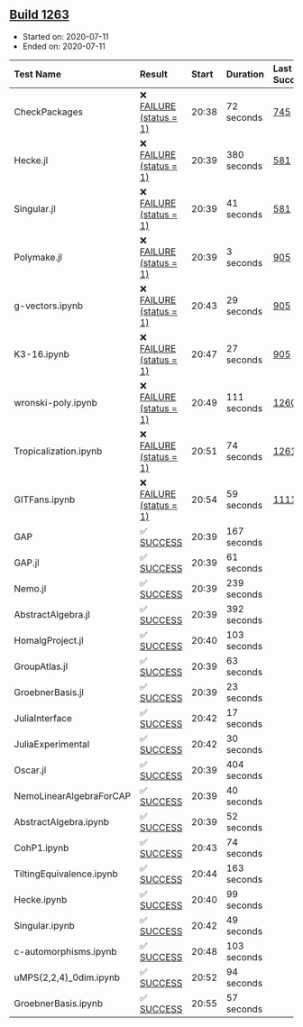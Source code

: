 ## [Build 1263](https://oscarci.mathematik.uni-kl.de/job/oscar-julia-1.4/1263/)

* Started on: 2020-07-11
* Ended on: 2020-07-11

| Test Name    | Result | Start | Duration | Last Success | First Failure |
|:-------------|:-------|:------|:---------|:-------------|:--------------|
| CheckPackages | ❌ [FAILURE (status = 1)](https://oscarci.mathematik.uni-kl.de/job/oscar-julia-1.4/1263/artifact/logs/build-1263/CheckPackages.log) | 20:38 | 72 seconds | [745](https://oscarci.mathematik.uni-kl.de/job/oscar-julia-1.4/745/) | [746](https://oscarci.mathematik.uni-kl.de/job/oscar-julia-1.4/746/) |
| Hecke.jl | ❌ [FAILURE (status = 1)](https://oscarci.mathematik.uni-kl.de/job/oscar-julia-1.4/1263/artifact/logs/build-1263/Hecke.jl.log) | 20:39 | 380 seconds | [581](https://oscarci.mathematik.uni-kl.de/job/oscar-julia-1.4/581/) | [582](https://oscarci.mathematik.uni-kl.de/job/oscar-julia-1.4/582/) |
| Singular.jl | ❌ [FAILURE (status = 1)](https://oscarci.mathematik.uni-kl.de/job/oscar-julia-1.4/1263/artifact/logs/build-1263/Singular.jl.log) | 20:39 | 41 seconds | [581](https://oscarci.mathematik.uni-kl.de/job/oscar-julia-1.4/581/) | [582](https://oscarci.mathematik.uni-kl.de/job/oscar-julia-1.4/582/) |
| Polymake.jl | ❌ [FAILURE (status = 1)](https://oscarci.mathematik.uni-kl.de/job/oscar-julia-1.4/1263/artifact/logs/build-1263/Polymake.jl.log) | 20:39 | 3 seconds | [905](https://oscarci.mathematik.uni-kl.de/job/oscar-julia-1.4/905/) | [907](https://oscarci.mathematik.uni-kl.de/job/oscar-julia-1.4/907/) |
| g-vectors.ipynb | ❌ [FAILURE (status = 1)](https://oscarci.mathematik.uni-kl.de/job/oscar-julia-1.4/1263/artifact/logs/build-1263/g-vectors.ipynb.log) | 20:43 | 29 seconds | [905](https://oscarci.mathematik.uni-kl.de/job/oscar-julia-1.4/905/) | [907](https://oscarci.mathematik.uni-kl.de/job/oscar-julia-1.4/907/) |
| K3-16.ipynb | ❌ [FAILURE (status = 1)](https://oscarci.mathematik.uni-kl.de/job/oscar-julia-1.4/1263/artifact/logs/build-1263/K3-16.ipynb.log) | 20:47 | 27 seconds | [905](https://oscarci.mathematik.uni-kl.de/job/oscar-julia-1.4/905/) | [907](https://oscarci.mathematik.uni-kl.de/job/oscar-julia-1.4/907/) |
| wronski-poly.ipynb | ❌ [FAILURE (status = 1)](https://oscarci.mathematik.uni-kl.de/job/oscar-julia-1.4/1263/artifact/logs/build-1263/wronski-poly.ipynb.log) | 20:49 | 111 seconds | [1260](https://oscarci.mathematik.uni-kl.de/job/oscar-julia-1.4/1260/) | [1261](https://oscarci.mathematik.uni-kl.de/job/oscar-julia-1.4/1261/) |
| Tropicalization.ipynb | ❌ [FAILURE (status = 1)](https://oscarci.mathematik.uni-kl.de/job/oscar-julia-1.4/1263/artifact/logs/build-1263/Tropicalization.ipynb.log) | 20:51 | 74 seconds | [1261](https://oscarci.mathematik.uni-kl.de/job/oscar-julia-1.4/1261/) | [1262](https://oscarci.mathematik.uni-kl.de/job/oscar-julia-1.4/1262/) |
| GITFans.ipynb | ❌ [FAILURE (status = 1)](https://oscarci.mathematik.uni-kl.de/job/oscar-julia-1.4/1263/artifact/logs/build-1263/GITFans.ipynb.log) | 20:54 | 59 seconds | [1111](https://oscarci.mathematik.uni-kl.de/job/oscar-julia-1.4/1111/) | [1112](https://oscarci.mathematik.uni-kl.de/job/oscar-julia-1.4/1112/) |
| GAP | ✅ [SUCCESS](https://oscarci.mathematik.uni-kl.de/job/oscar-julia-1.4/1263/artifact/logs/build-1263/GAP.log) | 20:39 | 167 seconds |  |  |
| GAP.jl | ✅ [SUCCESS](https://oscarci.mathematik.uni-kl.de/job/oscar-julia-1.4/1263/artifact/logs/build-1263/GAP.jl.log) | 20:39 | 61 seconds |  |  |
| Nemo.jl | ✅ [SUCCESS](https://oscarci.mathematik.uni-kl.de/job/oscar-julia-1.4/1263/artifact/logs/build-1263/Nemo.jl.log) | 20:39 | 239 seconds |  |  |
| AbstractAlgebra.jl | ✅ [SUCCESS](https://oscarci.mathematik.uni-kl.de/job/oscar-julia-1.4/1263/artifact/logs/build-1263/AbstractAlgebra.jl.log) | 20:39 | 392 seconds |  |  |
| HomalgProject.jl | ✅ [SUCCESS](https://oscarci.mathematik.uni-kl.de/job/oscar-julia-1.4/1263/artifact/logs/build-1263/HomalgProject.jl.log) | 20:40 | 103 seconds |  |  |
| GroupAtlas.jl | ✅ [SUCCESS](https://oscarci.mathematik.uni-kl.de/job/oscar-julia-1.4/1263/artifact/logs/build-1263/GroupAtlas.jl.log) | 20:39 | 63 seconds |  |  |
| GroebnerBasis.jl | ✅ [SUCCESS](https://oscarci.mathematik.uni-kl.de/job/oscar-julia-1.4/1263/artifact/logs/build-1263/GroebnerBasis.jl.log) | 20:39 | 23 seconds |  |  |
| JuliaInterface | ✅ [SUCCESS](https://oscarci.mathematik.uni-kl.de/job/oscar-julia-1.4/1263/artifact/logs/build-1263/JuliaInterface.log) | 20:42 | 17 seconds |  |  |
| JuliaExperimental | ✅ [SUCCESS](https://oscarci.mathematik.uni-kl.de/job/oscar-julia-1.4/1263/artifact/logs/build-1263/JuliaExperimental.log) | 20:42 | 30 seconds |  |  |
| Oscar.jl | ✅ [SUCCESS](https://oscarci.mathematik.uni-kl.de/job/oscar-julia-1.4/1263/artifact/logs/build-1263/Oscar.jl.log) | 20:39 | 404 seconds |  |  |
| NemoLinearAlgebraForCAP | ✅ [SUCCESS](https://oscarci.mathematik.uni-kl.de/job/oscar-julia-1.4/1263/artifact/logs/build-1263/NemoLinearAlgebraForCAP.log) | 20:39 | 40 seconds |  |  |
| AbstractAlgebra.ipynb | ✅ [SUCCESS](https://oscarci.mathematik.uni-kl.de/job/oscar-julia-1.4/1263/artifact/logs/build-1263/AbstractAlgebra.ipynb.log) | 20:39 | 52 seconds |  |  |
| CohP1.ipynb | ✅ [SUCCESS](https://oscarci.mathematik.uni-kl.de/job/oscar-julia-1.4/1263/artifact/logs/build-1263/CohP1.ipynb.log) | 20:43 | 74 seconds |  |  |
| TiltingEquivalence.ipynb | ✅ [SUCCESS](https://oscarci.mathematik.uni-kl.de/job/oscar-julia-1.4/1263/artifact/logs/build-1263/TiltingEquivalence.ipynb.log) | 20:44 | 163 seconds |  |  |
| Hecke.ipynb | ✅ [SUCCESS](https://oscarci.mathematik.uni-kl.de/job/oscar-julia-1.4/1263/artifact/logs/build-1263/Hecke.ipynb.log) | 20:40 | 99 seconds |  |  |
| Singular.ipynb | ✅ [SUCCESS](https://oscarci.mathematik.uni-kl.de/job/oscar-julia-1.4/1263/artifact/logs/build-1263/Singular.ipynb.log) | 20:42 | 49 seconds |  |  |
| c-automorphisms.ipynb | ✅ [SUCCESS](https://oscarci.mathematik.uni-kl.de/job/oscar-julia-1.4/1263/artifact/logs/build-1263/c-automorphisms.ipynb.log) | 20:48 | 103 seconds |  |  |
| uMPS(2,2,4)_0dim.ipynb | ✅ [SUCCESS](https://oscarci.mathematik.uni-kl.de/job/oscar-julia-1.4/1263/artifact/logs/build-1263/uMPS-2-2-4-_0dim.ipynb.log) | 20:52 | 94 seconds |  |  |
| GroebnerBasis.ipynb | ✅ [SUCCESS](https://oscarci.mathematik.uni-kl.de/job/oscar-julia-1.4/1263/artifact/logs/build-1263/GroebnerBasis.ipynb.log) | 20:55 | 57 seconds |  |  |
